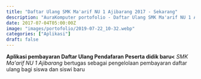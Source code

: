 ```yaml
---
title: "Daftar Ulang SMK Ma'arif NU 1 Ajibarang 2017 - Sekarang"
description: "AuraKomputer portofolio - Daftar Ulang SMK Ma'arif NU 1 Ajibarang 2017 - Sekarang"
date: 2017-07-04T05:00:00Z
image: "images/portofolio/2019-07-22_10-32.webp"
categories: ["Aplikasi"]
draft: false
---
```


**Aplikasi pembayaran Daftar Ulang Pendafaran Peserta didik baru<** _SMK
Ma'arif NU 1 Ajibarang_ bertugas sebagai pengelolaan pembayaran
daftar ulang bagi siswa dan siswi baru
